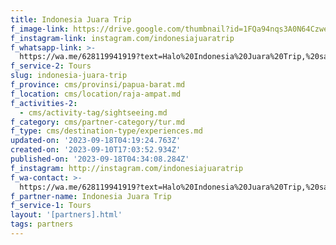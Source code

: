 ```yaml
---
title: Indonesia Juara Trip
f_image-link: https://drive.google.com/thumbnail?id=1FQa94nqs3A0N64CzweeGJ3-kVIg9haVW
f_instagram-link: instagram.com/indonesiajuaratrip
f_whatsapp-link: >-
  https://wa.me/628119941919?text=Halo%20Indonesia%20Juara%20Trip,%20saya%20dapat%20info%20dari%20@loocale.id%20dan%20punya%20pertanyaan
f_service-2: Tours
slug: indonesia-juara-trip
f_province: cms/provinsi/papua-barat.md
f_location: cms/location/raja-ampat.md
f_activities-2:
  - cms/activity-tag/sightseeing.md
f_category: cms/partner-category/tur.md
f_type: cms/destination-type/experiences.md
updated-on: '2023-09-18T04:19:24.763Z'
created-on: '2023-09-10T17:03:52.934Z'
published-on: '2023-09-18T04:34:08.284Z'
f_instagram: http://instagram.com/indonesiajuaratrip
f_wa-contact: >-
  https://wa.me/628119941919?text=Halo%20Indonesia%20Juara%20Trip,%20saya%20dapat%20info%20dari%20@loocale.id%20dan%20punya%20pertanyaan
f_partner-name: Indonesia Juara Trip
f_service-1: Tours
layout: '[partners].html'
tags: partners
---
```



